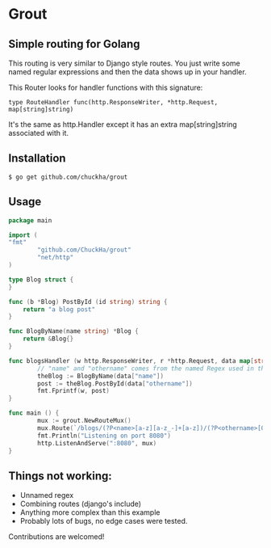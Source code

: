 # Grout

## Simple routing for Golang

This routing is very similar to Django style routes. You just write some named
regular expressions and then the data shows up in your handler.

This Router looks for handler functions with this signature:

`type RouteHandler func(http.ResponseWriter, *http.Request, map[string]string)`

It's the same as http.Handler except it has an extra map[string]string associated with it.

## Installation

`$ go get github.com/chuckha/grout`

## Usage

```go
package main

import (
"fmt"
        "github.com/ChuckHa/grout"
        "net/http"
)

type Blog struct {
}

func (b *Blog) PostById (id string) string {
	return "a blog post"
}

func BlogByName(name string) *Blog {
	return &Blog{}
}

func blogsHandler (w http.ResponseWriter, r *http.Request, data map[string]string) {
        // "name" and "othername" comes from the named Regex used in the URL
        theBlog := BlogByName(data["name"])
        post := theBlog.PostById(data["othername"])
		fmt.Fprintf(w, post)
}

func main () {
        mux := grout.NewRouteMux()
        mux.Route(`/blogs/(?P<name>[a-z][a-z_-]+[a-z])/(?P<othername>[0-9]+)`, blogsHandler)
		fmt.Println("Listening on port 8080")
        http.ListenAndServe(":8080", mux)
}
```

## Things not working:

* Unnamed regex
* Combining routes (django's include)
* Anything more complex than this example
* Probably lots of bugs, no edge cases were tested.

Contributions are welcomed!
